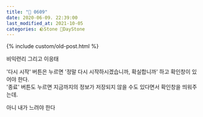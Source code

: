 ```yaml
---
title: "🌱 0609"
date: 2020-06-09. 22:39:00
last_modified_at: 2021-10-05
categories: 🪨Stone 🌱DayStone
---
```

{% include custom/old-post.html %}

비익련리 그리고 이응태  

'다시 시작' 버튼은 누르면 '정말 다시 시작하시겠습니까, 확실합니까' 하고 확인창이 있어야 한다.  
'종료' 버튼도 누르면 지금까지의 정보가 저장되지 않을 수도 있다면서 확인창을 띄워주는데.  

아니 내가 느려야 한다  
